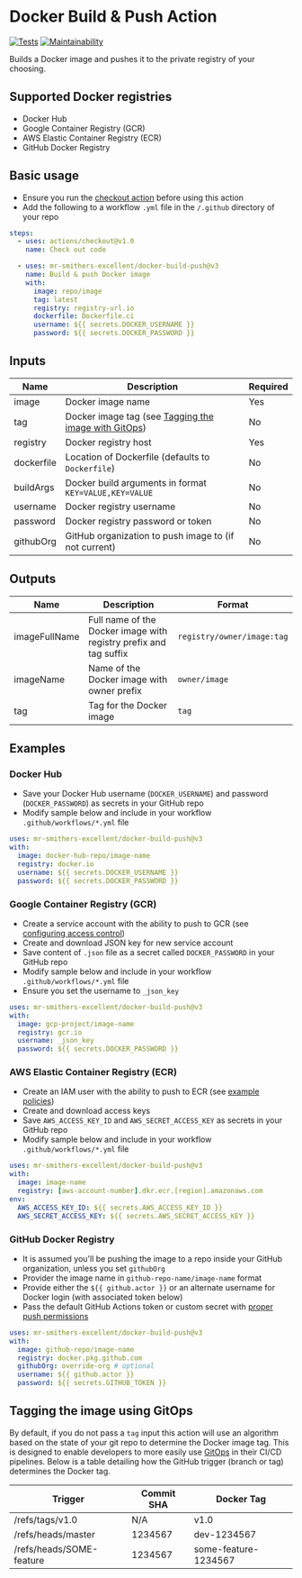 # Docker Build & Push Action
[![Tests](https://github.com/mr-smithers-excellent/docker-build-push/workflows/Tests/badge.svg?branch=master&event=push)](https://github.com/mr-smithers-excellent/docker-build-push/actions)
[![Maintainability](https://api.codeclimate.com/v1/badges/ac0bf06dc93ba3110cd3/maintainability)](https://codeclimate.com/github/mr-smithers-excellent/docker-build-push/maintainability)

Builds a Docker image and pushes it to the private registry of your choosing.

## Supported Docker registries

* Docker Hub
* Google Container Registry (GCR)
* AWS Elastic Container Registry (ECR)
* GitHub Docker Registry

## Basic usage

* Ensure you run the [checkout action](https://github.com/actions/checkout) before using this action
* Add the following to a workflow `.yml` file in the `/.github` directory of your repo
```yaml
steps:
  - uses: actions/checkout@v1.0
    name: Check out code

  - uses: mr-smithers-excellent/docker-build-push@v3
    name: Build & push Docker image
    with:
      image: repo/image
      tag: latest
      registry: registry-url.io
      dockerfile: Dockerfile.ci
      username: ${{ secrets.DOCKER_USERNAME }}
      password: ${{ secrets.DOCKER_PASSWORD }}
```

## Inputs

| Name       | Description                                                                             | Required |
|------------|-----------------------------------------------------------------------------------------|----------|
| image      | Docker image name                                                                       | Yes      |
| tag        | Docker image tag (see [Tagging the image with GitOps](#tagging-the-image-using-gitops)) | No       |
| registry   | Docker registry host                                                                    | Yes      |
| dockerfile | Location of Dockerfile (defaults to `Dockerfile`)                                       | No       |
| buildArgs  | Docker build arguments in format `KEY=VALUE,KEY=VALUE`                                  | No       |
| username   | Docker registry username                                                                | No       |
| password   | Docker registry password or token                                                       | No       |
| githubOrg  | GitHub organization to push image to (if not current)                                   | No       |

## Outputs

| Name          | Description                                                       | Format                     |
|---------------|-------------------------------------------------------------------|----------------------------|
| imageFullName | Full name of the Docker image with registry prefix and tag suffix | `registry/owner/image:tag` |
| imageName     | Name of the Docker image with owner prefix                        | `owner/image`              |
| tag           | Tag for the Docker image                                          | `tag`                      |

## Examples

### Docker Hub

* Save your Docker Hub username (`DOCKER_USERNAME`) and password (`DOCKER_PASSWORD`) as secrets in your GitHub repo
* Modify sample below and include in your workflow `.github/workflows/*.yml` file 

```yaml
uses: mr-smithers-excellent/docker-build-push@v3
with:
  image: docker-hub-repo/image-name
  registry: docker.io
  username: ${{ secrets.DOCKER_USERNAME }}
  password: ${{ secrets.DOCKER_PASSWORD }}
```

### Google Container Registry (GCR)

* Create a service account with the ability to push to GCR (see [configuring access control](https://cloud.google.com/container-registry/docs/access-control))
* Create and download JSON key for new service account
* Save content of `.json` file as a secret called `DOCKER_PASSWORD` in your GitHub repo
* Modify sample below and include in your workflow `.github/workflows/*.yml` file 
* Ensure you set the username to `_json_key`

```yaml
uses: mr-smithers-excellent/docker-build-push@v3
with:
  image: gcp-project/image-name
  registry: gcr.io
  username: _json_key 
  password: ${{ secrets.DOCKER_PASSWORD }} 
```

### AWS Elastic Container Registry (ECR)

* Create an IAM user with the ability to push to ECR (see [example policies](https://docs.aws.amazon.com/AmazonECR/latest/userguide/ecr_managed_policies.html))
* Create and download access keys
* Save `AWS_ACCESS_KEY_ID` and `AWS_SECRET_ACCESS_KEY` as secrets in your GitHub repo
* Modify sample below and include in your workflow `.github/workflows/*.yml` file

```yaml
uses: mr-smithers-excellent/docker-build-push@v3
with:
  image: image-name
  registry: [aws-account-number].dkr.ecr.[region].amazonaws.com
env:
  AWS_ACCESS_KEY_ID: ${{ secrets.AWS_ACCESS_KEY_ID }}
  AWS_SECRET_ACCESS_KEY: ${{ secrets.AWS_SECRET_ACCESS_KEY }}
```

### GitHub Docker Registry

* It is assumed you'll be pushing the image to a repo inside your GitHub organization, unless you set `githubOrg`
* Provider the image name in `github-repo-name/image-name` format  
* Provide either the `${{ github.actor }}` or an alternate username for Docker login (with associated token below)
* Pass the default GitHub Actions token or custom secret with [proper push permissions](https://help.github.com/en/actions/configuring-and-managing-workflows/authenticating-with-the-github_token#permissions-for-the-github_token)

```yaml
uses: mr-smithers-excellent/docker-build-push@v3
with:
  image: github-repo/image-name
  registry: docker.pkg.github.com
  githubOrg: override-org # optional
  username: ${{ github.actor }}
  password: ${{ secrets.GITHUB_TOKEN }} 
```

## Tagging the image using GitOps

By default, if you do not pass a `tag` input this action will use an algorithm based on the state of your git repo to determine the Docker image tag. This is designed to enable developers to more easily use [GitOps](https://www.weave.works/technologies/gitops/) in their CI/CD pipelines. Below is a table detailing how the GitHub trigger (branch or tag) determines the Docker tag.

| Trigger                  | Commit SHA | Docker Tag           |
|--------------------------|------------|----------------------|
| /refs/tags/v1.0          | N/A        | v1.0                 |
| /refs/heads/master       | 1234567    | dev-1234567          |
| /refs/heads/SOME-feature | 1234567    | some-feature-1234567 | 
